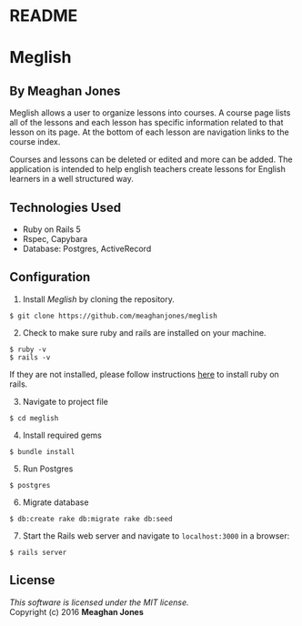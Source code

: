 # README

#  Meglish
## By Meaghan Jones

Meglish allows a user to organize lessons into courses. A course page lists all of the lessons and each lesson has specific information related to that lesson on its page. At the bottom of each lesson are navigation links to the course index.

Courses and lessons can be deleted or edited and more can be added. The application is intended to help english teachers create lessons for English learners in a well structured way.

## Technologies Used

* Ruby on Rails 5 <br>
* Rspec, Capybara<br>
* Database: Postgres, ActiveRecord

Configuration
------------

1. Install *Meglish* by cloning the repository.  
```
$ git clone https://github.com/meaghanjones/meglish
```

2. Check to make sure ruby and rails are installed on your machine.  
```
$ ruby -v
$ rails -v
```
If they are not installed, please follow instructions [here](http://guides.rubyonrails.org/getting_started.html#installing-rails) to install ruby on rails.

3. Navigate to project file
```
$ cd meglish
```

4. Install required gems
```
$ bundle install
```

5. Run Postgres
```
$ postgres
```

6. Migrate database
```
$ db:create rake db:migrate rake db:seed
```

7. Start the Rails web server and navigate to `localhost:3000` in a browser:
```
$ rails server
```


License
-------
_This software is licensed under the MIT license._<br>
Copyright (c) 2016 **Meaghan Jones**
